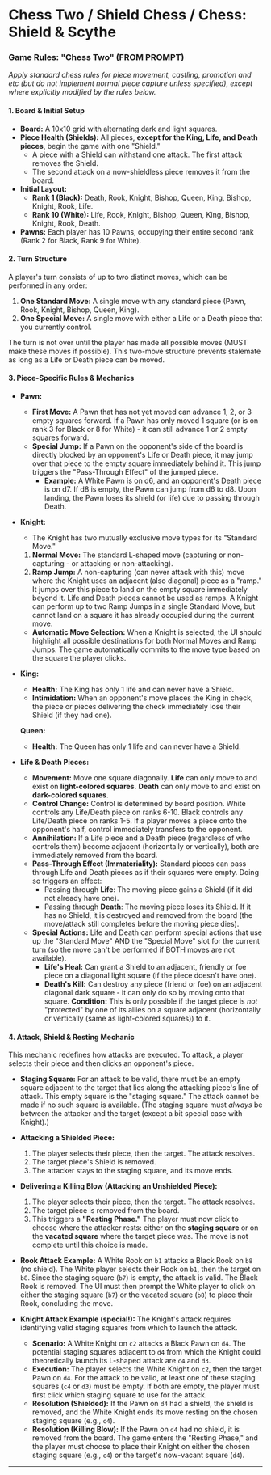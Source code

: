 # Chess Two / Shield Chess / Chess: Shield & Scythe

### Game Rules: "Chess Two" (FROM PROMPT)

*Apply standard chess rules for piece movement, castling, promotion and etc (but do not implement normal piece capture unless specified), except where explicitly modified by the rules below.*

#### **1. Board & Initial Setup**

*   **Board:** A 10x10 grid with alternating dark and light squares.
*   **Piece Health (Shields):** All pieces, **except for the King, Life, and Death pieces**, begin the game with one "Shield."
    *   A piece with a Shield can withstand one attack. The first attack removes the Shield.
    *   The second attack on a now-shieldless piece removes it from the board.
*   **Initial Layout:**
    *   **Rank 1 (Black):** Death, Rook, Knight, Bishop, Queen, King, Bishop, Knight, Rook, Life.
    *   **Rank 10 (White):** Life, Rook, Knight, Bishop, Queen, King, Bishop, Knight, Rook, Death.
*   **Pawns:** Each player has 10 Pawns, occupying their entire second rank (Rank 2 for Black, Rank 9 for White).

#### **2. Turn Structure**

A player's turn consists of up to two distinct moves, which can be performed in any order:
1.  **One Standard Move:** A single move with any standard piece (Pawn, Rook, Knight, Bishop, Queen, King).
2.  **One Special Move:** A single move with either a Life or a Death piece that you currently control.

The turn is not over until the player has made all possible moves (MUST make these moves if possible). This two-move structure prevents stalemate as long as a Life or Death piece can be moved.

#### **3. Piece-Specific Rules & Mechanics**

*   **Pawn:**
    *   **First Move:** A Pawn that has not yet moved can advance 1, 2, or 3 empty squares forward. If a Pawn has only moved 1 square (or is on rank 3 for Black or 8 for White) - it can still advance 1 or 2 empty squares forward.
    *   **Special Jump:** If a Pawn on the opponent's side of the board is directly blocked by an opponent's Life or Death piece, it may jump over that piece to the empty square immediately behind it. This jump triggers the "Pass-Through Effect" of the jumped piece.
        *   **Example:** A White Pawn is on d6, and an opponent's Death piece is on d7. If d8 is empty, the Pawn can jump from d6 to d8. Upon landing, the Pawn loses its shield (or life) due to passing through Death.

*   **Knight:**
    *   The Knight has two mutually exclusive move types for its "Standard Move."
    1.  **Normal Move:** The standard L-shaped move (capturing or non-capturing - or attacking or non-attacking).
    2.  **Ramp Jump:** A non-capturing (can never attack with this) move where the Knight uses an adjacent (also diagonal) piece as a "ramp." It jumps over this piece to land on the empty square immediately beyond it. Life and Death pieces cannot be used as ramps. A Knight can perform up to two Ramp Jumps in a single Standard Move, but cannot land on a square it has already occupied during the current move.
    *   **Automatic Move Selection:** When a Knight is selected, the UI should highlight all possible destinations for both Normal Moves and Ramp Jumps. The game automatically commits to the move type based on the square the player clicks.

*   **King:**
    *   **Health:** The King has only 1 life and can never have a Shield.
    *   **Intimidation:** When an opponent's move places the King in check, the piece or pieces delivering the check immediately lose their Shield (if they had one).

    **Queen:**
    *   **Health:** The Queen has only 1 life and can never have a Shield.

*   **Life & Death Pieces:**
    *   **Movement:** Move one square diagonally. **Life** can only move to and exist on **light-colored squares**. **Death** can only move to and exist on **dark-colored squares**.
    *   **Control Change:** Control is determined by board position. White controls any Life/Death piece on ranks 6-10. Black controls any Life/Death piece on ranks 1-5. If a player moves a piece onto the opponent's half, control immediately transfers to the opponent.
    *   **Annihilation:** If a Life piece and a Death piece (regardless of who controls them) become adjacent (horizontally or vertically), both are immediately removed from the board.
    *   **Pass-Through Effect (Immateriality):** Standard pieces can pass through Life and Death pieces as if their squares were empty. Doing so triggers an effect:
        *   Passing through **Life**: The moving piece gains a Shield (if it did not already have one).
        *   Passing through **Death**: The moving piece loses its Shield. If it has no Shield, it is destroyed and removed from the board (the move/attack still completes before the moving piece dies).
    *   **Special Actions:** Life and Death can perform special actions that use up the "Standard Move" AND the "Special Move" slot for the current turn (so the move can't be performed if BOTH moves are not available).
        *   **Life's Heal:** Can grant a Shield to an adjacent, friendly or foe piece on a diagonal light square (if the piece doesn't have one).
        *   **Death's Kill:** Can destroy any piece (friend or foe) on an adjacent diagonal dark square - it can only do so by moving onto that square. **Condition:** This is only possible if the target piece is *not* "protected" by one of its allies on a square adjacent (horizontally or vertically (same as light-colored squares)) to it.

#### **4. Attack, Shield & Resting Mechanic**

This mechanic redefines how attacks are executed. To attack, a player selects their piece and then clicks an opponent's piece.

*   **Staging Square:** For an attack to be valid, there must be an empty square adjacent to the target that lies along the attacking piece's line of attack. This empty square is the "staging square." The attack cannot be made if no such square is available. (The staging square must *always* be between the attacker and the target (except a bit special case with Knight).)
*   **Attacking a Shielded Piece:**
    1.  The player selects their piece, then the target. The attack resolves.
    2.  The target piece's Shield is removed.
    3.  The attacker stays to the staging square, and its move ends.
*   **Delivering a Killing Blow (Attacking an Unshielded Piece):**
    1.  The player selects their piece, then the target. The attack resolves.
    2.  The target piece is removed from the board.
    3.  This triggers a **"Resting Phase."** The player must now click to choose where the attacker rests: either on the **staging square** or on the **vacated square** where the target piece was. The move is not complete until this choice is made.

*   **Rook Attack Example:** A White Rook on `b1` attacks a Black Rook on `b8` (no shield). The White player selects their Rook on `b1`, then the target on `b8`. Since the staging square (`b7`) is empty, the attack is valid. The Black Rook is removed. The UI must then prompt the White player to click on either the staging square (`b7`) or the vacated square (`b8`) to place their Rook, concluding the move.
*   **Knight Attack Example (special!):** The Knight's attack requires identifying valid staging squares from which to launch the attack.
    *   **Scenario:** A White Knight on `c2` attacks a Black Pawn on `d4`. The potential staging squares adjacent to `d4` from which the Knight could theoretically launch its L-shaped attack are `c4` and `d3`.
    *   **Execution:** The player selects the White Knight on `c2`, then the target Pawn on `d4`. For the attack to be valid, at least one of these staging squares (`c4` or `d3`) must be empty. If both are empty, the player must first click which staging square to use for the attack.
    *   **Resolution (Shielded):** If the Pawn on `d4` had a shield, the shield is removed, and the White Knight ends its move resting on the chosen staging square (e.g., `c4`).
    *   **Resolution (Killing Blow):** If the Pawn on `d4` had no shield, it is removed from the board. The game enters the "Resting Phase," and the player must choose to place their Knight on either the chosen staging square (e.g., `c4`) or the target's now-vacant square (`d4`).

---
